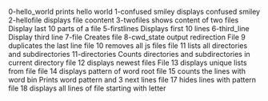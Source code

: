 0-hello_world prints hello world
1-confused smiley displays confused smiley
2-hellofile displays file coontent
3-twofiles shows content of two files
Display last 10 parts of a file
5-firstlines Displays first 10 lines
6-third_line Display third line
7-file Creates file
8-cwd_state output redirection
File 9 duplicates the last line
file 10 removes all js files
file 11 lists all directories and subdirectories
11-directories Counts directories and subdirectories in current directory 
file 12 displays newest files
File 13 displays unique lists from file 
file 14 displays pattern of word root
file 15 counts the lines with word bin 
Prints word pattern and 3 next lines
file 17 hides lines with pattern
file 18 displays all lines of file starting with letter
